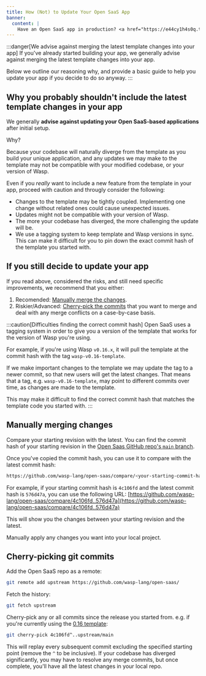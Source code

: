 ```yaml
---
title: How (Not) to Update Your Open SaaS App
banner:
  content: |
    Have an Open SaaS app in production? <a href="https://e44cy1h4s0q.typeform.com/to/EPJCwsMi">We'll send you some swag! 👕</a>
---
```


:::danger[We advise against merging the latest template changes into your app]
If you've already started building your app, we generally advise against merging the latest template changes into your app.

Below we outline our reasoning why, and provide a basic guide to help you update your app if you decide to do so anyway.
:::


## Why you probably shouldn't include the latest template changes in your app

We generally **advise against updating your Open SaaS-based applications** after initial setup. 

Why? 

Because your codebase will naturally diverge from the template as you build your unique application, and any updates we may make to the template may not be compatible with your modified codebase, or your version of Wasp.

Even if you *really* want to include a new feature from the template in your app, proceed with caution and througly consider the following:

- Changes to the template may be tightly coupled. Implementing one change without related ones could cause unexpected issues.
- Updates might not be compatible with your version of Wasp.
- The more your codebase has diverged, the more challenging the update will be.
- We use a tagging system to keep template and Wasp versions in sync. This can make it difficult for you to pin down the exact commit hash of the template you started with.

## If you still decide to update your app

If you read above, considered the risks, and still need specific improvements, we recommend that you either:
1. Recomended: [Manually merge the changes](#manually-merging-changes).
2. Riskier/Advanced: [Cherry-pick the commits](#cherry-picking-git-commits) that you want to merge and deal with any merge conflicts on a case-by-case basis. 

:::caution[Difficulties finding the correct commit hash] 
Open SaaS uses a tagging system in order to give you a version of the template that works for the version of Wasp you're using.

For example, if you're using Wasp `v0.16.x`, it will pull the template at the commit hash with the tag `wasp-v0.16-template`.

If we make important changes to the template we may update the tag to a newer commit, so that new users will get the latest changes. That means that a tag, e.g. `wasp-v0.16-template`, may point to different commits over time, as changes are made to the template.

This may make it difficult to find the correct commit hash that matches the template code you started with.
:::
## Manually merging changes
Compare your starting revision with the latest. You can find the commit hash of your starting revision in the [Open Saas GitHub repo's `main` branch](https://github.com/wasp-lang/open-saas/commits/main/).

Once you've copied the commit hash, you can use it to compare with the latest commit hash:

```bash
https://github.com/wasp-lang/open-saas/compare/<your-starting-commit-hash>..<latest-commit-hash>
```
For example, if your starting commit hash is `4c106fd` and the latest commit hash is `576d47a`, you can use the following URL:
[https://github.com/wasp-lang/open-saas/compare/4c106fd..576d47a](https://github.com/wasp-lang/open-saas/compare/4c106fd..576d47a)

This will show you the changes between your starting revision and the latest.

Manually apply any changes you want into your local project.


## Cherry-picking git commits

Add the Open SaaS repo as a remote:

```bash
git remote add upstream https://github.com/wasp-lang/open-saas/
```

Fetch the history:

```bash
git fetch upstream
```

Cherry-pick any or all commits since the release you started from. e.g. if you're currently using the [0.16 template](https://github.com/wasp-lang/open-saas/releases/tag/wasp-v0.16-template):

```bash
git cherry-pick 4c106fd^..upstream/main
```

This will replay every subsequent commit excluding the specified starting point (remove the `^` to be inclusive). If your codebase has diverged significantly, you may have to resolve any merge commits, but once complete, you'll have all the latest changes in your local repo.
